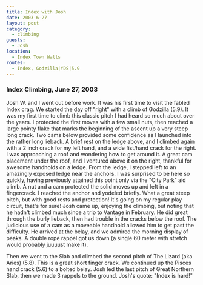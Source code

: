 ```yaml
---
title: Index with Josh
date: 2003-6-27
layout: post
category:
  - climbing
guests:
  - Josh
location:
  - Index Town Walls
routes:
  - Index, Godzilla|YDS|5.9
---
```


<h3>Index Climbing, June 27, 2003</h3>

Josh W. and I went out before work. It was his first time to visit the fabled Index crag.
We started the day off "right" with a climb of Godzilla (5.9). It was my first time to
climb this classic pitch I had heard so much about over the years. I protected the first
moves with a few small nuts, then reached a large pointy flake that marks the beginning
of the ascent up a very steep long crack. Two cams below provided some confidence as I launched
into the rather long lieback. A brief rest on the ledge above, and I climbed again with
a 2 inch crack for my left hand, and a wide fist/hand crack for the right. I was approaching
a roof and wondering how to get around it. A great cam placement under the roof, and I
ventured above it on the right, thankful for awesome handholds on a ledge. From the ledge,
I stepped left to an amazingly exposed ledge near the anchors. I was surprised to be here
so quickly, having previously attained this point only via the "City Park" aid climb. A
nut and a cam protected the solid moves up and left in a fingercrack. I reached the anchor
and yodeled briefly. What a great steep pitch, but with good rests and protection! It's going
on my regular play circuit, that's for sure! Josh came up, enjoying the climbing, but noting
that he hadn't climbed much since a trip to Vantage in February. He did great through the
burly lieback, then had trouble in the cracks below the roof. The judicious use of a cam
as a moveable handhold allowed him to get past the difficulty. He arrived at the belay, and
we admired the morning display of peaks. A double rope rappel got us down (a single 60 meter with
stretch would probably juuuust make it).


Then we went to the Slab and climbed the second pitch of The Lizard (aka Aries) (5.8). This is a
great short finger crack. We continued up the Pisces hand crack (5.6) to a bolted belay. Josh
led the last pitch of Great Northern Slab, then we made 3 rappels to the ground.
Josh's quote: "Index is hard!"


